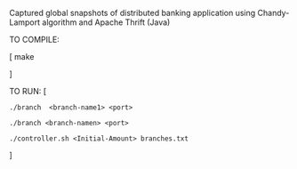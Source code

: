 Captured global snapshots of distributed banking application using Chandy-Lamport algorithm and Apache Thrift (Java)


TO COMPILE:

[
	make

]

TO RUN:
[

	./branch  <branch-name1> <port>  
	
	./branch <branch-namen> <port>  
	
	./controller.sh <Initial-Amount> branches.txt
	
]
